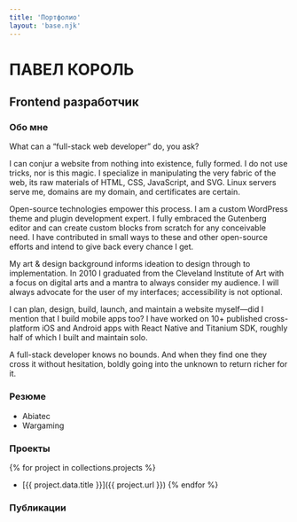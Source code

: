 ```yaml
---
title: 'Портфолио'
layout: 'base.njk'
---
```


# ПАВЕЛ КОРОЛЬ
## Frontend разработчик



### <a name="about"></a>Обо мне
What can a “full-stack web developer” do, you ask?

I can conjur a website from nothing into existence, fully formed. I do not use tricks, nor is this magic. I specialize in manipulating the very fabric of the web, its raw materials of HTML, CSS, JavaScript, and SVG. Linux servers serve me, domains are my domain, and certificates are certain.

Open-source technologies empower this process. I am a custom WordPress theme and plugin development expert. I fully embraced the Gutenberg editor and can create custom blocks from scratch for any conceivable need. I have contributed in small ways to these and other open-source efforts and intend to give back every chance I get.

My art & design background informs ideation to design through to implementation. In 2010 I graduated from the Cleveland Institute of Art with a focus on digital arts and a mantra to always consider my audience. I will always advocate for the user of my interfaces; accessibility is not optional.

I can plan, design, build, launch, and maintain a website myself—did I mention that I build mobile apps too? I have worked on 10+ published cross-platform iOS and Android apps with React Native and Titanium SDK, roughly half of which I built and maintain solo.

A full-stack developer knows no bounds. And when they find one they cross it without hesitation, boldly going into the unknown to return richer for it.

### <a name="resume"></a>Резюме
- Abiatec
- Wargaming

### <a name="projects"></a>Проекты
{% for project in collections.projects %}
   - [{{ project.data.title }}]({{ project.url }})
{% endfor %}

### <a name="articles"></a>Публикации
